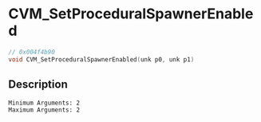 # CVM_SetProceduralSpawnerEnabled
```c
// 0x004f4b90
void CVM_SetProceduralSpawnerEnabled(unk p0, unk p1)
```
## Description
```
Minimum Arguments: 2
Maximum Arguments: 2
```

